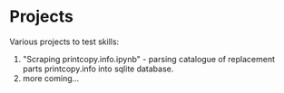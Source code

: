 # Projects
Various projects to test skills:
1) "Scraping printcopy.info.ipynb" - parsing catalogue of replacement parts printcopy.info into sqlite database.
2) more coming...

